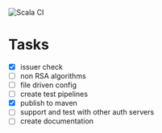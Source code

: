 ![Scala CI](https://github.com/bilal-fazlani/akka-http-jwt-auth/workflows/Scala%20CI/badge.svg)

# Tasks
- [x] issuer check
- [ ] non RSA algorithms
- [ ] file driven config
- [ ] create test pipelines
- [x] publish to maven
- [ ] support and test with other auth servers
- [ ] create documentation
